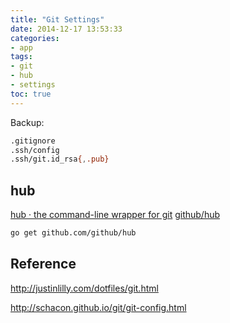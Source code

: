 ```yaml
---
title: "Git Settings"
date: 2014-12-17 13:53:33
categories:
- app
tags:
- git
- hub
- settings
toc: true
---
```


Backup:

```sh
.gitignore
.ssh/config
.ssh/git.id_rsa{,.pub}
```

## hub

[hub · the command-line wrapper for git](https://hub.github.com/)
[github/hub](https://github.com/github/hub)

```sh
go get github.com/github/hub
```

## Reference

http://justinlilly.com/dotfiles/git.html

http://schacon.github.io/git/git-config.html
